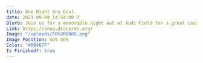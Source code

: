 ```yaml
---
title: One Night One Goal
date: 2021-09-09 14:54:00 Z
Blurb: Join us for a memorable night out at Audi Field for a great cause!
Link: https://onog.dcscores.org/
Image: "/uploads/FB%20ONOG.png"
Image Position: 50% 50%
Color: "#00467F"
Is Finished?: true
---
```



